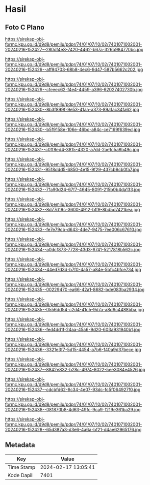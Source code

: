 # Hasil

## Foto C Plano

https://sirekap-obj-formc.kpu.go.id/d9d8/pemilu/pdpr/74/01/07/10/02/7401071002001-20240216-152427--280df4e8-7420-4462-b67a-326b984770bc.jpg

https://sirekap-obj-formc.kpu.go.id/d9d8/pemilu/pdpr/74/01/07/10/02/7401071002001-20240216-152429--aff94703-68b8-4ec6-9d47-587b5662c202.jpg

https://sirekap-obj-formc.kpu.go.id/d9d8/pemilu/pdpr/74/01/07/10/02/7401071002001-20240216-152429--cfeeec62-f4e4-4459-a396-62027402730b.jpg

https://sirekap-obj-formc.kpu.go.id/d9d8/pemilu/pdpr/74/01/07/10/02/7401071002001-20240216-152430--8b3f899f-9e53-41aa-a373-89a1ac34fa62.jpg

https://sirekap-obj-formc.kpu.go.id/d9d8/pemilu/pdpr/74/01/07/10/02/7401071002001-20240216-152430--b5f9158e-106e-46bc-a84c-ce7169f639ed.jpg

https://sirekap-obj-formc.kpu.go.id/d9d8/pemilu/pdpr/74/01/07/10/02/7401071002001-20240216-152431--c0ff8ed4-3815-4320-a7dd-2ae1c5a8b49c.jpg

https://sirekap-obj-formc.kpu.go.id/d9d8/pemilu/pdpr/74/01/07/10/02/7401071002001-20240216-152431--9518ddd5-6850-4e15-9f29-437cb9cb0fa7.jpg

https://sirekap-obj-formc.kpu.go.id/d9d8/pemilu/pdpr/74/01/07/10/02/7401071002001-20240216-152432--71a90d24-67f7-4645-8091-215b0b4da133.jpg

https://sirekap-obj-formc.kpu.go.id/d9d8/pemilu/pdpr/74/01/07/10/02/7401071002001-20240216-152432--8d77d19c-3600-4912-bff9-8bd5d7421bea.jpg

https://sirekap-obj-formc.kpu.go.id/d9d8/pemilu/pdpr/74/01/07/10/02/7401071002001-20240216-152433--fe7e79cb-d643-4de7-9475-7ee006c67610.jpg

https://sirekap-obj-formc.kpu.go.id/d9d8/pemilu/pdpr/74/01/07/10/02/7401071002001-20240216-152434--a0dcf873-7728-43d3-9741-5217818b562c.jpg

https://sirekap-obj-formc.kpu.go.id/d9d8/pemilu/pdpr/74/01/07/10/02/7401071002001-20240216-152434--44ed7d3d-b7f0-4a57-a84e-5bfc4bfce734.jpg

https://sirekap-obj-formc.kpu.go.id/d9d8/pemilu/pdpr/74/01/07/10/02/7401071002001-20240216-152435--00229470-ea66-42a1-8682-bde083ba2934.jpg

https://sirekap-obj-formc.kpu.go.id/d9d8/pemilu/pdpr/74/01/07/10/02/7401071002001-20240216-152435--0556dd54-c2d4-41c5-9d7a-a8d9c4488bba.jpg

https://sirekap-obj-formc.kpu.go.id/d9d8/pemilu/pdpr/74/01/07/10/02/7401071002001-20240216-152436--fed4dd1f-24aa-45a6-9d20-603a931940b1.jpg

https://sirekap-obj-formc.kpu.go.id/d9d8/pemilu/pdpr/74/01/07/10/02/7401071002001-20240216-152436--3321e3f7-5d15-4454-a7b6-140a9d37bece.jpg

https://sirekap-obj-formc.kpu.go.id/d9d8/pemilu/pdpr/74/01/07/10/02/7401071002001-20240216-152437--8842e832-b28c-4974-8022-5ee3084e4526.jpg

https://sirekap-obj-formc.kpu.go.id/d9d8/pemilu/pdpr/74/01/07/10/02/7401071002001-20240216-152437--cdcbfd62-9c34-4e07-93dc-fc5f064927f0.jpg

https://sirekap-obj-formc.kpu.go.id/d9d8/pemilu/pdpr/74/01/07/10/02/7401071002001-20240216-152438--081870b8-4d63-49fc-9ca9-f219e361ba29.jpg

https://sirekap-obj-formc.kpu.go.id/d9d8/pemilu/pdpr/74/01/07/10/02/7401071002001-20240216-152428--65d387a3-d3e6-4a6a-bf21-d4ae62965176.jpg


## Metadata

| Key        | Value               |
| ---------- | ------------------- |
| Time Stamp | 2024-02-17 13:05:41 |
| Kode Dapil | 7401                |



